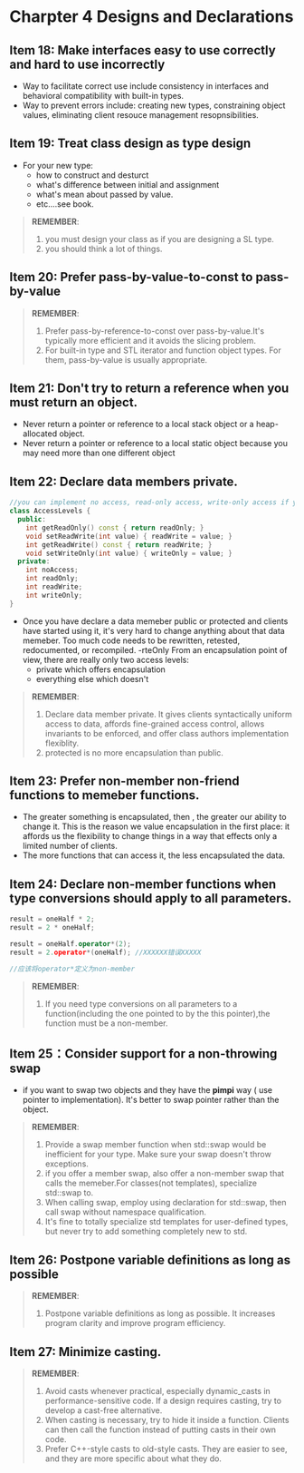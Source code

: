 # Charpter 4 Designs and  Declarations

## Item 18: Make interfaces easy to use correctly and hard to use incorrectly

- Way to facilitate correct use include consistency in interfaces and behavioral compatibility with built-in types.
- Way to prevent errors include: creating new types, constraining object values, eliminating client resouce management resopnsibilities.

## Item 19: Treat class design as type design

- For your new type:
  - how to construct and desturct
  - what's difference between initial and assignment
  - what's mean about passed by value.
  - etc....see book.
> **REMEMBER**:
> 1. you must design your class as if you are designing a SL type.
> 2. you should think a lot of things.

## Item 20: Prefer pass-by-value-to-const to pass-by-value
> **REMEMBER**:
> 1. Prefer pass-by-reference-to-const over pass-by-value.It's typically more efficient and it avoids the slicing problem.
> 2. For built-in type and STL iterator and function object types. For them, pass-by-value is usually appropriate.

## Item 21: Don't try to return a reference when you must return an object.
- Never return a pointer or reference to a local stack object or a heap-allocated object.
- Never return a pointer or reference to a local static object because you may need more than one different object

## Item 22: Declare data members private.
```cpp
//you can implement no access, read-only access, write-only access if you use functions to get or set its value.
class AccessLevels {
  public:
    int getReadOnly() const { return readOnly; }
    void setReadWrite(int value) { readWrite = value; }
    int getReadWrite() const { return readWrite; }
    void setWriteOnly(int value) { writeOnly = value; }
  private:
    int noAccess;
    int readOnly;
    int readWrite;
    int writeOnly;
}
```
- Once you have declare a data memeber public or protected and clients have started using it, it's very hard to change anything about that data memeber. Too much code needs to be rewritten, retested, redocumented, or recompiled.
-rteOnly From an encapsulation point of view, there are really only two access levels:
  - private which offers encapsulation
  - everything else which doesn't

> **REMEMBER**:
> 1. Declare data member private. It gives clients syntactically uniform access to data, affords fine-grained access control, allows invariants to be enforced, and offer class authors implementation flexiblity.
> 2.  protected is no more encapsulation than public.

## Item 23: Prefer non-member non-friend functions to memeber functions. 
- The greater something is encapsulated, then , the greater our ability to change it. This is the reason we value encapsulation in the first place: it affords us the flexibility to change things in a way that effects only a limited number of clients.
- The more functions that can access it, the less encapsulated the data.

## Item 24: Declare non-member functions when type conversions should apply to all parameters.
```cc
result = oneHalf * 2;
result = 2 * oneHalf;

result = oneHalf.operator*(2);
result = 2.operator*(oneHalf); //XXXXXX错误XXXXX

//应该将operator*定义为non-member

```


> **REMEMBER**:
>
> 1. If you need type conversions on all parameters to a function(including the one pointed to by the this pointer),the function must be a non-member.

## Item 25：Consider support for a non-throwing swap

- if you want to swap two objects and they have the **pimpi** way ( use pointer to implementation). It's better to swap pointer rather than the object.

  


> **REMEMBER**:
>
> 1. Provide a swap member function when std::swap would be inefficient for your type. Make sure your swap doesn't throw exceptions.
> 2. if you offer a member swap, also offer a non-member swap that calls the memeber.For classes(not templates), specialize std::swap to.
> 3. When calling swap, employ using declaration for std::swap, then call swap without namespace qualification. 
> 4. It's fine to totally specialize std templates for user-defined types, but never try to add something completely new to std.

## Item 26: Postpone variable definitions as long as possible

> **REMEMBER**:
>
> 1. Postpone variable definitions as long as possible. It increases program clarity and improve program efficiency.



## Item 27: Minimize casting.

> **REMEMBER**: 
>
> 1. Avoid casts whenever practical, especially dynamic_casts in performance-sensitive code. If a design requires casting, try to develop a cast-free alternative.
> 2. When casting is necessary, try to hide it inside a function. Clients can then call the function instead of putting casts in their own code.
> 3. Prefer C++-style casts to old-style casts. They are easier to see, and they are more specific about what they do.








